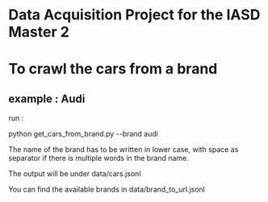 # Data Acquisition Project for the IASD Master 2

# To crawl the cars from a brand 

## example : Audi
run : 

python get_cars_from_brand.py --brand audi

The name of the brand has to be written in lower case, with space as separator if there is multiple words in the brand name.

The output will be under data/cars.jsonl

You can find the available brands in data/brand_to_url.jsonl
